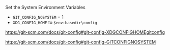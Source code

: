 Set the System Environment Variables

- `GIT_CONFIG_NOSYSTEM` = 1
- `XDG_CONFIG_HOME` to `$env:basedir\config`

https://git-scm.com/docs/git-config#git-config-XDGCONFIGHOMEgitconfig

https://git-scm.com/docs/git-config#git-config-GITCONFIGNOSYSTEM